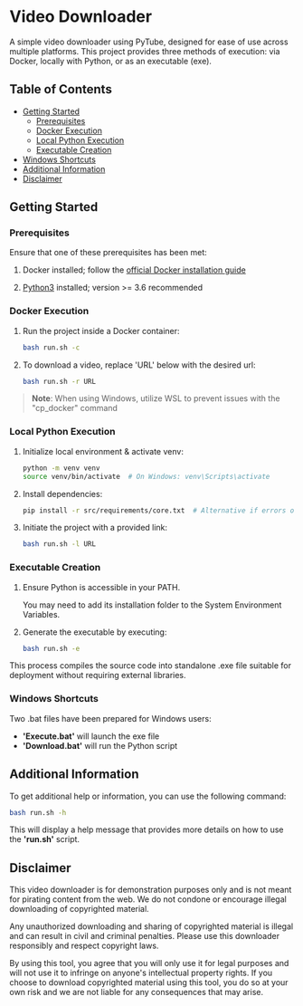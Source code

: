 # Video Downloader

A simple video downloader using PyTube, designed for ease of use across multiple platforms.
This project provides three methods of execution: via Docker, locally with Python, or as an executable (exe).

## Table of Contents

- [Getting Started](#getting-started)
  - [Prerequisites](#prerequisites)
  - [Docker Execution](#docker-execution)
  - [Local Python Execution](#local-python-execution)
  - [Executable Creation](#executable-creation)
- [Windows Shortcuts](#windows-shortcuts)
- [Additional Information](#additional-information)
- [Disclaimer](#disclaimer)

## Getting Started

### Prerequisites

Ensure that one of these prerequisites has been met:

1. Docker installed; follow the [official Docker installation guide](https://docs.docker.com/engine/install/)

1. [Python3](https://www.python.org/downloads/) installed; version >= 3.6 recommended

### Docker Execution

1. Run the project inside a Docker container:

   ```bash
   bash run.sh -c
   ```

1. To download a video, replace 'URL' below with the desired url:

   ```bash
   bash run.sh -r URL
   ```

> **Note**: When using Windows, utilize WSL to prevent issues with the "cp_docker" command

### Local Python Execution

1. Initialize local environment & activate venv:

   ```bash
   python -m venv venv
   source venv/bin/activate  # On Windows: venv\Scripts\activate
   ```

1. Install dependencies:

   ```bash
   pip install -r src/requirements/core.txt  # Alternative if errors occur: versions.txt
   ```

1. Initiate the project with a provided link:

   ```bash
   bash run.sh -l URL
   ```

### Executable Creation

1. Ensure Python is accessible in your PATH.

   You may need to add its installation folder to the System Environment Variables.

1. Generate the executable by executing:

   ```bash
   bash run.sh -e
   ```

This process compiles the source code into standalone .exe file suitable for deployment without requiring external libraries.

### Windows Shortcuts

Two .bat files have been prepared for Windows users:

- **'Execute.bat'** will launch the exe file
- **'Download.bat'** will run the Python script

## Additional Information

To get additional help or information, you can use the following command:

```bash
bash run.sh -h
```

This will display a help message that provides more details on how to use the **'run.sh'** script.

## Disclaimer

This video downloader is for demonstration purposes only and is not meant for pirating content from the web. We do not condone or encourage illegal downloading of copyrighted material.

Any unauthorized downloading and sharing of copyrighted material is illegal and can result in civil and criminal penalties. Please use this downloader responsibly and respect copyright laws.

By using this tool, you agree that you will only use it for legal purposes and will not use it to infringe on anyone's intellectual property rights. If you choose to download copyrighted material using this tool, you do so at your own risk and we are not liable for any consequences that may arise.
